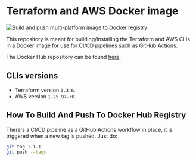 # Terraform and AWS Docker image

[![Build and push multi-platform image to Docker registry](https://github.com/waldoibarra/terraform-aws/actions/workflows/build-push-image.yml/badge.svg)](https://github.com/waldoibarra/terraform-aws/actions/workflows/build-push-image.yml)

This repository is meant for building/installing the Terraform and AWS CLIs in a Docker image for use for CI/CD pipelines such as GitHub Actions.

The Docker Hub repository can be found [here](https://hub.docker.com/r/waldoibarra/terraform-aws).

## CLIs versions

- Terraform version `1.3.6`.
- AWS version `1.25.97-r0`.

## How To Build And Push To Docker Hub Registry

There's a CI/CD pipeline as a GitHub Actions workflow in place, it is triggered when a new tag is pushed. Just do:

``` sh
git tag 1.1.1
git push --tags
```
